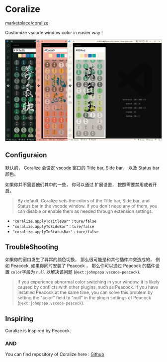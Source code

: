 # Coralize 


[marketplace/coralize](https://marketplace.visualstudio.com/items?itemName=sunzhongyi.coralize)


Customize vscode window color in easier way !

![](https://raw.githubusercontent.com/jaycethanks/coralize/main/doc/doc.png)




## Configuraion

默认的， Coralize 会设定 vscode 窗口的 Title bar, Side bar， 以及 Status bar 颜色。 

如果你并不需要他们其中的一些， 你可以通过 扩展设置， 按照需要禁用或者开启。

> By default, Coralize sets the colors of the Title bar, Side bar, and Status bar in the vscode window. If you don't need any of them, you can disable or enable them as needed through extension settings.

- `"coralize.applyToTitleBar"` : `ture/false`
- `"coralize.applyToSideBar"` : `ture/false`
- `"coralize.applyToStatusBar"` : `ture/false`


## TroubleShooting

如果你的窗口发生了异常的颜色切换， 那么很可能是和其他插件冲突造成的， 例如 Peacock, 如果你同时安装了 Peacock ， 那么你可以通过 Peacock 的插件设置 `color`字段为 `null` 以解决该问题 (`@ext:johnpapa.vscode-peacock`). 

> If you experience abnormal color switching in your window, it is likely caused by conflicts with other plugins, such as Peacock. If you have installed Peacock at the same time, you can solve this problem by setting the "color" field to "null" in the plugin settings of Peacock (`@ext:johnpapa.vscode-peacock`).



## Inspiring

Coralize is Inspired by Peacock.





### AND

You can find repository of Coralize here : [Github](https://github.com/jaycethanks/coralize)
